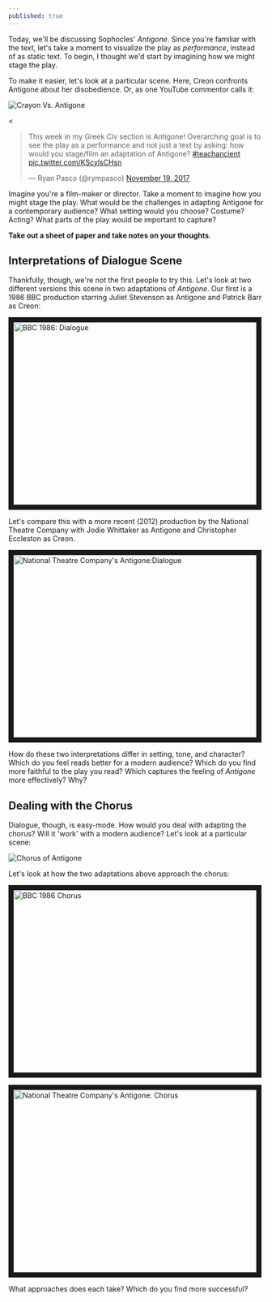```yaml
---
published: true
---
```


Today, we'll be discussing Sophocles' *Antigone*. Since you're familiar with the text, let's take a moment to visualize the play as *performance*, instead of as static text. To begin, I thought we'd start by imagining how we might stage the play. 

To make it easier, let's look at a particular scene. Here, Creon confronts Antigone about her disobedience. Or, as one YouTube commentor calls it: 

![Crayon Vs. Antigone](https://rympasco.github.io/images/crayonantigone.png)

<<blockquote class="twitter-tweet" data-lang="en"><p lang="en" dir="ltr">This week in my Greek Civ section is Antigone! Overarching goal is to see the play as a performance and not just a text by asking: how would you stage/film an adaptation of Antigone? <a href="https://twitter.com/hashtag/teachancient?src=hash&amp;ref_src=twsrc%5Etfw">#teachancient</a> <a href="https://t.co/KScylsCHsn">pic.twitter.com/KScylsCHsn</a></p>&mdash; Ryan Pasco (@rympasco) <a href="https://twitter.com/rympasco/status/932113997595279360?ref_src=twsrc%5Etfw">November 19, 2017</a></blockquote>
<script async src="https://platform.twitter.com/widgets.js" charset="utf-8"></script>

Imagine you're a film-maker or director. Take a moment to imagine how you might stage the play. What would be the challenges in adapting Antigone for a contemporary audience? What setting would you choose? Costume? Acting? What parts of the play would be important to capture?

**Take out a sheet of paper and take notes on your thoughts**.

## Interpretations of Dialogue Scene

Thankfully, though, we're not the first people to try this. Let's look at two different versions this scene in two adaptations of *Antigone*. Our first is a 1986 BBC production starring Juliet Stevenson as Antigone and Patrick Barr as Creon:

<a href="http://www.youtube.com/watch?feature=player_embedded&v=GR_WwA0arWM&t=19s
" target="_blank"><img src="http://img.youtube.com/vi/GR_WwA0arWM/0.jpg" 
alt="BBC 1986: Dialogue" width="480" height="360" border="10" /></a>

Let's compare this with a more recent (2012) production by the National Theatre Company with Jodie Whittaker as Antigone and Christopher Eccleston as Creon.

<a href="http://www.youtube.com/watch?feature=player_embedded&v=DgsYfRPmNDs
" target="_blank"><img src="http://img.youtube.com/vi/DgsYfRPmNDs/0.jpg" 
alt="National Theatre Company's Antigone:Dialogue" width="480" height="360" border="10" /></a>

How do these two interpretations differ in setting, tone, and character? Which do you feel reads better for a modern audience? Which do you find more faithful to the play you read? Which captures the feeling of *Antigone* more effectively? Why?

## Dealing with the Chorus
Dialogue, though, is easy-mode. How would you deal with adapting the chorus? Will it 'work' with a modern audience? Let's look at a particular scene: 

![Chorus of Antigone](https://rympasco.github.io/images/antigoneparodos.png)

Let's look at how the two adaptations above approach the chorus:

<a href="http://www.youtube.com/watch?feature=player_embedded&v=0T7oRQqnFzA
" target="_blank"><img src="http://img.youtube.com/vi/0T7oRQqnFzA/0.jpg" 
alt="BBC 1986 Chorus" width="480" height="360" border="10" /></a>

<a href="http://www.youtube.com/watch?feature=player_embedded&v=quLkooLxsO4
" target="_blank"><img src="http://img.youtube.com/vi/quLkooLxsO4/0.jpg" 
alt="National Theatre Company's Antigone: Chorus" width="480" height="360" border="10" /></a>

What approaches does each take? Which do you find more successful?




